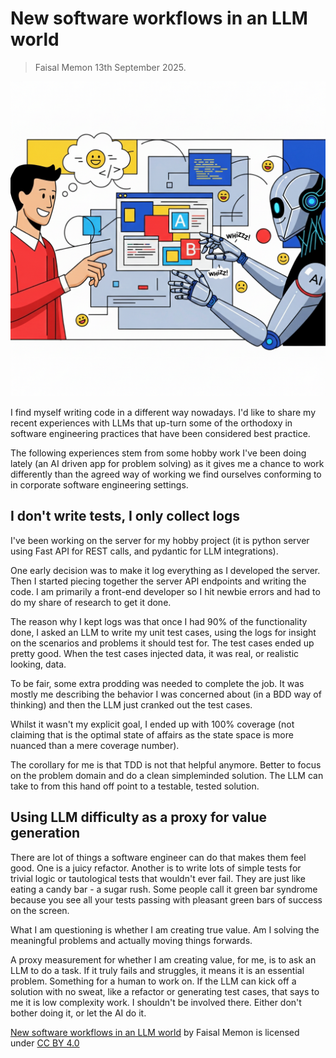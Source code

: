 # New software workflows in an LLM world
> Faisal Memon 13th September 2025.

![Workflows](./llm_workflows.png)

I find myself writing code in a different way nowadays. I'd like to share my recent experiences with LLMs that up-turn some of the orthodoxy in software engineering practices that have been considered best practice.

The following experiences stem from some hobby work I've been doing lately (an AI driven app for problem solving) as it gives me a chance to work differently than the agreed way of working we find ourselves conforming to in corporate software engineering settings.

## I don't write tests, I only collect logs

I've been working on the server for my hobby project (it is python server using Fast API for REST calls, and pydantic for LLM integrations).

One early decision was to make it log everything as I developed the server. Then I started piecing together the server API endpoints and writing the code. I am primarily a front-end developer so I hit newbie errors and had to do my share of research to get it done.

The reason why I kept logs was that once I had 90% of the functionality done, I asked an LLM to write my unit test cases, using the logs for insight on the scenarios and problems it should test for. The test cases ended up pretty good. When the test cases injected data, it was real, or realistic looking, data.

To be fair, some extra prodding was needed to complete the job. It was mostly me describing the behavior I was concerned about (in a BDD way of thinking) and then the LLM just cranked out the test cases.

Whilst it wasn't my explicit goal, I ended up with 100% coverage (not claiming that is the optimal state of affairs as the state space is more nuanced than a mere coverage number).

The corollary for me is that TDD is not that helpful anymore. Better to focus on the problem domain and do a clean simpleminded solution. The LLM can take to from this hand off point to a testable, tested solution.

## Using LLM difficulty as a proxy for value generation

There are lot of things a software engineer can do that makes them feel good. One is a juicy refactor. Another is to write lots of simple tests for trivial logic or tautological tests that wouldn't ever fail. They are just like eating a candy bar - a sugar rush. Some people call it green bar syndrome because you see all your tests passing with pleasant green bars of success on the screen.

What I am questioning is whether I am creating true value. Am I solving the meaningful problems and actually moving things forwards.

A proxy measurement for whether I am creating value, for me, is to ask an LLM to do a task. If it truly fails and struggles, it means it is an essential problem. Something for a human to work on. If the LLM can kick off a solution with no sweat, like a refactor or generating test cases, that says to me it is low complexity work. I shouldn't be involved there. Either don't bother doing it, or let the AI do it.

<p xmlns:cc="http://creativecommons.org/ns#" xmlns:dct="http://purl.org/dc/terms/"><a property="dct:title" rel="cc:attributionURL" href="https://github.com/faisalmemon/articles/blob/main/New_software_workflows_in_an_LLM_world.md">New software workflows in an LLM world</a> by <span property="cc:attributionName">Faisal Memon</span> is licensed under <a href="https://creativecommons.org/licenses/by/4.0/?ref=chooser-v1" target="_blank" rel="license noopener noreferrer" style="display:inline-block;">CC BY 4.0<img style="height:22px!important;margin-left:3px;vertical-align:text-bottom;" src="https://mirrors.creativecommons.org/presskit/icons/cc.svg?ref=chooser-v1" alt=""><img style="height:22px!important;margin-left:3px;vertical-align:text-bottom;" src="https://mirrors.creativecommons.org/presskit/icons/by.svg?ref=chooser-v1" alt=""></a></p>
